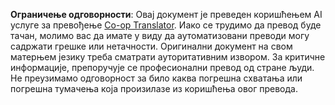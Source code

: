 <!--
CO_OP_TRANSLATOR_METADATA:
{
  "original_hash": "2b4c36be7d66b32e4fac47761718b4a9",
  "translation_date": "2025-05-19T16:36:33+00:00",
  "source_file": "05-advanced-prompts/README.md",
  "language_code": "sr"
}
-->


**Ограничење одговорности**:
Овај документ је преведен коришћењем AI услуге за превођење [Co-op Translator](https://github.com/Azure/co-op-translator). Иако се трудимо да превод буде тачан, молимо вас да имате у виду да аутоматизовани преводи могу садржати грешке или нетачности. Оригинални документ на свом матерњем језику треба сматрати ауторитативним извором. За критичне информације, препоручује се професионални превод од стране људи. Не преузимамо одговорност за било каква погрешна схватања или погрешна тумачења која произилазе из коришћења овог превода.
